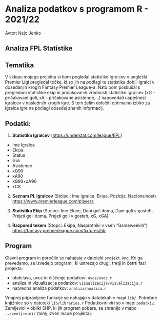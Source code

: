 # Analiza podatkov s programom R - 2021/22

Avtor: Nejc Jenko

## Analiza FPL Statistike

## Tematika

V sklopu mojega projekta si bom pogledal statistike igralcev v angleški Premier Ligi pregledal točke, ki so jih na podlagi te statistike dobili igralci v dosedanjih krogih Fantasy Premier League-a. Nato bom poskušal s pregledom statistike ekip in pričakovanih vrednosti statistike igralcev (xG - pričakovani goli, xA - pričakovane asistence,...) napovedati uspešnost igralcev v naslednjih krogih igre. S tem želim določiti optimalno izbiro za igralca igre na podlagi dosedaj znanih informacij.


## Podatki:

1. **Statistika Igralcev** (https://understat.com/league/EPL)
* Ime Igralca 
* Ekipa
* Status
* Goli
* Asistence
* xG90
* xA90
* xG90+xA90
* xCS


2. **Seznam PL Igralcev** (Stolpci: Ime Igralca, Ekipa, Pozicija, Nacionalnost)
https://www.premierleague.com/players

3.  **Statistika Ekip** (Stolpci: Ime Ekipe, Dani goli doma, Dani goli v gosteh, Prejeti goli doma, Prejeti goli v gosteh, xG, xGA)

4. **Razpored tekem** (Stopci: Ekipa, Nasprotniki v vseh "Gameweekih")
https://fantasy.premierleague.com/fixtures/fdr


## Program

Glavni program in poročilo se nahajata v datoteki `projekt.Rmd`.
Ko ga prevedemo, se izvedejo programi, ki ustrezajo drugi, tretji in četrti fazi projekta:

* obdelava, uvoz in čiščenje podatkov: `uvoz/uvoz.r`
* analiza in vizualizacija podatkov: `vizualizacija/vizualizacija.r`
* napredna analiza podatkov: `analiza/analiza.r`

Vnaprej pripravljene funkcije se nahajajo v datotekah v mapi `lib/`.
Potrebne knjižnice so v datoteki `lib/libraries.r`
Podatkovni viri so v mapi `podatki/`.
Zemljevidi v obliki SHP, ki jih program pobere,
se shranijo v mapo `../zemljevidi/` (torej izven mape projekta).
